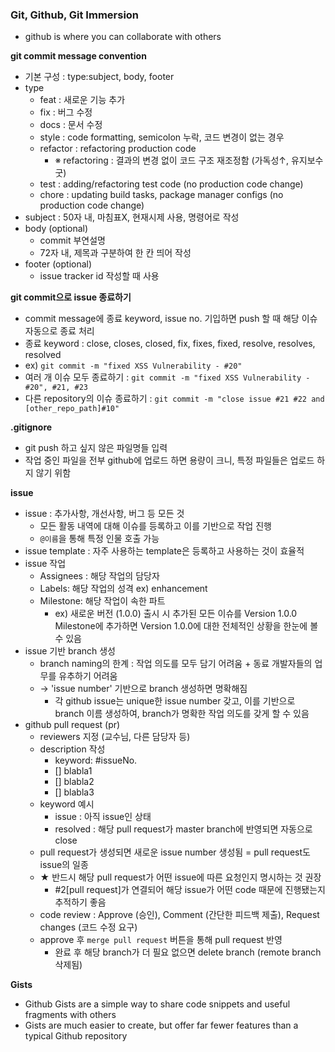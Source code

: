 ### Git, Github, Git Immersion
- github is where you can collaborate with others

<b>git commit message convention</b>
- 기본 구성 : type:subject, body, footer
- type
  - feat : 새로운 기능 추가
  - fix : 버그 수정
  - docs : 문서 수정
  - style : code formatting, semicolon 누락, 코드 변경이 없는 경우
  - refactor : refactoring production code
    - ※ refactoring : 결과의 변경 없이 코드 구조 재조정함 (가독성↑, 유지보수 굿)
  - test : adding/refactoring test code (no production code change)
  - chore : updating build tasks, package manager configs (no production code change)
- subject : 50자 내, 마침표X, 현재시제 사용, 명령어로 작성
- body (optional)
  - commit 부연설명
  - 72자 내, 제목과 구분하여 한 칸 띄어 작성
- footer (optional)
  - issue tracker id 작성할 때 사용

<b>git commit으로 issue 종료하기</b>
- commit message에 종료 keyword, issue no. 기입하면 push 할 때 해당 이슈 자동으로 종료 처리
- 종료 keyword : close, closes, closed, fix, fixes, fixed, resolve, resolves, resolved
- ex) `git commit -m "fixed XSS Vulnerability - #20"`
- 여러 개 이슈 모두 종료하기 : `git commit -m "fixed XSS Vulnerability - #20", #21, #23`
- 다른 repository의 이슈 종료하기 : `git commit -m "close issue #21 #22 and [other_repo_path]#10"`

<b>.gitignore</b>
- git push 하고 싶지 않은 파일명들 입력
- 작업 중인 파일을 전부 github에 업로드 하면 용량이 크니, 특정 파일들은 업로드 하지 않기 위함

<b>issue</b>
- issue : 추가사항, 개선사항, 버그 등 모든 것
  - 모든 활동 내역에 대해 이슈를 등록하고 이를 기반으로 작업 진행
  - `@이름`을 통해 특정 인물 호출 가능
- issue template : 자주 사용하는 template은 등록하고 사용하는 것이 효율적
- issue 작업
  - Assignees : 해당 작업의 담당자
  - Labels: 해당 작업의 성격 ex) enhancement
  - Milestone: 해당 작업이 속한 파트
    - ex) 새로운 버전 (1.0.0) 출시 시 추가된 모든 이슈를 Version 1.0.0 Milestone에 추가하면 Version 1.0.0에 대한 전체적인 상황을 한눈에 볼 수 있음
- issue 기반 branch 생성
  - branch naming의 한계 : 작업 의도를 모두 담기 어려움 + 동료 개발자들의 업무를 유추하기 어려움
  - → 'issue number' 기반으로 branch 생성하면 명확해짐
    - 각 github issue는 unique한 issue number 갖고, 이를 기반으로 branch 이름 생성하여, branch가 명확한 작업 의도를 갖게 할 수 있음
- github pull request (pr)
  - reviewers 지정 (교수님, 다른 담당자 등)
  - description 작성
    - keyword: #issueNo.
    - [] blabla1
    - [] blabla2
    - [] blabla3
  - keyword 예시
    - issue : 아직 issue인 상태
    - resolved : 해당 pull request가 master branch에 반영되면 자동으로 close
  - pull request가 생성되면 새로운 issue number 생성됨 = pull request도 issue의 일종
  - ★ 반드시 해당 pull request가 어떤 issue에 따른 요청인지 명시하는 것 권장
    - #2[pull request]가 연결되어 해당 issue가 어떤 code 때문에 진행됐는지 추적하기 좋음
  - code review : Approve (승인), Comment (간단한 피드백 제출), Request changes (코드 수정 요구)
  - approve 후 `merge pull request` 버튼을 통해 pull request 반영
    - 완료 후 해당 branch가 더 필요 없으면 delete branch (remote branch 삭제됨)

<b>Gists</b>
- Github Gists are a simple way to share code snippets and useful fragments with others
- Gists are much easier to create, but offer far fewer features than a typical Github repository

